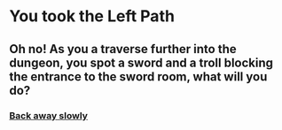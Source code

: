 # You took the Left Path


## Oh no! As you a traverse further into the dungeon, you spot a sword and a troll blocking the entrance to the sword room, what will you do?
### [Back away slowly](BackOff.md)
